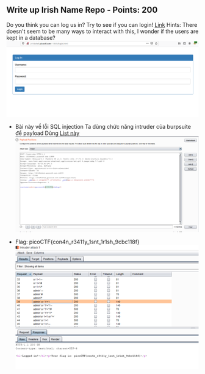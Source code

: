## Write up Irish Name Repo - Points: 200
  Do you think you can log us in? Try to see if you can login!
  [Link](http://2018shell.picoctf.com:11899)
  Hints: There doesn't seem to be many ways to interact with this, I wonder if the users are kept in a database?
  <img src="./1.png">

- Bài này về lỗi SQL injection 
  Ta dùng chức năng intruder của burpsuite để payload
  Dùng [List này](https://github.com/swisskyrepo/PayloadsAllTheThings/blob/master/SQL%20Injection/Intruder/Auth_Bypass.txt)
  <img src="./2.png">

- Flag: picoCTF{con4n_r3411y_1snt_1r1sh_9cbc118f}
  <img src="./3.png">